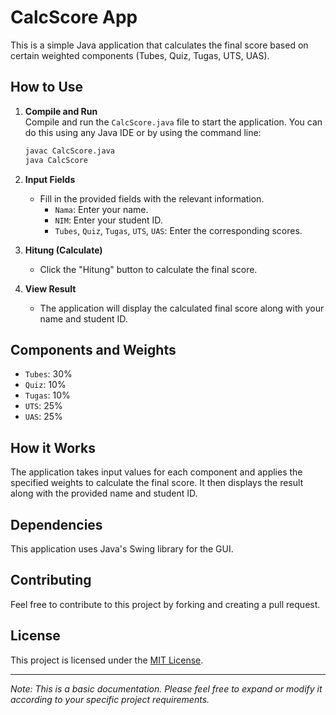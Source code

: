 # CalcScore App

This is a simple Java application that calculates the final score based on certain weighted components (Tubes, Quiz, Tugas, UTS, UAS).

## How to Use

1. **Compile and Run**  
   Compile and run the `CalcScore.java` file to start the application. You can do this using any Java IDE or by using the command line:

   ```bash
   javac CalcScore.java
   java CalcScore
   ```

2. **Input Fields**  
   - Fill in the provided fields with the relevant information.
     - `Nama`: Enter your name.
     - `NIM`: Enter your student ID.
     - `Tubes`, `Quiz`, `Tugas`, `UTS`, `UAS`: Enter the corresponding scores.

3. **Hitung (Calculate)**  
   - Click the "Hitung" button to calculate the final score.
   
4. **View Result**  
   - The application will display the calculated final score along with your name and student ID.

## Components and Weights

- `Tubes`: 30%
- `Quiz`: 10%
- `Tugas`: 10%
- `UTS`: 25%
- `UAS`: 25%

## How it Works

The application takes input values for each component and applies the specified weights to calculate the final score. It then displays the result along with the provided name and student ID.

## Dependencies

This application uses Java's Swing library for the GUI.

## Contributing

Feel free to contribute to this project by forking and creating a pull request.

## License

This project is licensed under the [MIT License](LICENSE).

---

*Note: This is a basic documentation. Please feel free to expand or modify it according to your specific project requirements.*
